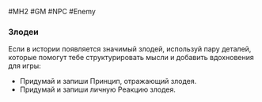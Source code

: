 #MH2 #GM #NPC #Enemy 
### Злодеи

Если в истории появляется значимый злодей, используй пару деталей, которые помогут тебе структурировать мысли и добавить вдохновения для игры: 
- Придумай и запиши Принцип, отражающий злодея. 
- Придумай и запиши личную Реакцию злодея.
